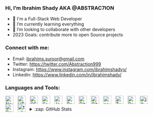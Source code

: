 ### Hi, I’m Ibrahim Shady AKA @ABSTRAC7ION</h1>
- 👀 I'm a Full-Stack Web Developer
- 🌱 I’m currently learning everything
- 💞️ I’m looking to collaborate with other developers
- 2023 Goals: contribute more to open Source projects

### Connect with me:
- Email: ibrahims.suroor@gmail.com<br>
- Twitter: https://twitter.com/Abstraction999<br>
- Instagram: https://www.instagram.com/ibrahimshadyy/<br>
- Linkedin: https://www.linkedin.com/in/ibrahimshady/ 

### Languages and Tools:

<img align="left" alt="Nextjs" width="26px" src="https://cdn.jsdelivr.net/gh/devicons/devicon/icons/nextjs/nextjs-original.svg" style="padding-right:10px;" />
<img align="left" alt="HTML5" width="26px" src="https://cdn.jsdelivr.net/gh/devicons/devicon/icons/html5/html5-original.svg" style="padding-right:10px;" />
<img align="left" alt="CSS3" width="26px" src="https://cdn.jsdelivr.net/gh/devicons/devicon/icons/css3/css3-original.svg" style="padding-right:10px;" />
<img align="left" alt="Sass" width="26px" src="https://cdn.jsdelivr.net/gh/devicons/devicon/icons/sass/sass-original.svg" style="padding-right:10px;" />
<img align="left" alt="JavaScript" width="26px" src="https://cdn.jsdelivr.net/gh/devicons/devicon/icons/javascript/javascript-original.svg" style="padding-right:10px;"/>
<img align="left" alt="React" width="26px" src="https://cdn.jsdelivr.net/gh/devicons/devicon/icons/react/react-original.svg" style="padding-right:10px;" />
<img align="left" alt="Git" width="26px" src="https://cdn.jsdelivr.net/gh/devicons/devicon/icons/git/git-original.svg" style="padding-right:10px;" />
<img align="left" alt="GitHub" width="26px" src="https://user-images.githubusercontent.com/3369400/139447912-e0f43f33-6d9f-45f8-be46-2df5bbc91289.png" style="padding-right:10px;" />
<img align="left" alt="nodejs" width="26px" src="https://cdn.jsdelivr.net/gh/devicons/devicon/icons/nodejs/nodejs-original.svg" style="padding-right:10px;" />
<img align="left" alt="Typescript" width="26px" src="https://cdn.jsdelivr.net/gh/devicons/devicon/icons/typescript/typescript-original.svg" style="padding-right:10px;" />
<img align="left" alt="Postgresql" width="26px" src="https://cdn.jsdelivr.net/gh/devicons/devicon/icons/postgresql/postgresql-original.svg" style="padding-right:10px;" />
<img align="left" alt="jQuery" width="26px" src="https://cdn.jsdelivr.net/gh/devicons/devicon/icons/jquery/jquery-original.svg" style="padding-right:10px;" />
<img align="left" alt="Svelte" width="26px" src="https://cdn.jsdelivr.net/gh/devicons/devicon/icons/svelte/svelte-original.svg" style="padding-right:10px;" />
<img align="left" alt="tailwindcss" width="26px" src="https://cdn.jsdelivr.net/gh/devicons/devicon/icons/tailwindcss/tailwindcss-plain.svg" style="padding-right:10px;" />
<br />
<br />

<details>
  <summary>:zap: GitHub Stats</summary>

<img src="https://github-readme-stats.vercel.app/api?username=ABSTRAC7ION&show_icons=true&theme=dark&locale=en" alt="Ibrahim Shady" />
<img src="https://github-readme-stats.vercel.app/api/top-langs?username=ABSTRAC7ION&show_icons=true&theme=dark&locale=en&layout=compact" alt="Ibrahim Shady"/>
<p><img align="center" src="https://github-readme-streak-stats.herokuapp.com/?user=ABSTRAC7ION&theme=dark" alt="Chinmay Kotkar" /></p>

</details>


